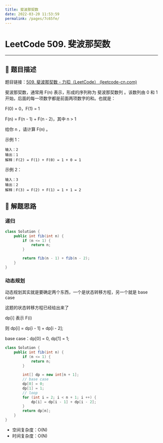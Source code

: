 ```yaml
---
title: 斐波那契数
date: 2022-03-20 11:53:59
permalink: /pages/7c65fe/
---
```

# LeetCode 509. 斐波那契数

---

## 📃 题目描述

题目链接：[509. 斐波那契数 - 力扣（LeetCode） (leetcode-cn.com)](https://leetcode-cn.com/problems/fibonacci-number/)

斐波那契数，通常用 F(n) 表示，形成的序列称为 斐波那契数列 。该数列由 0 和 1 开始，后面的每一项数字都是前面两项数字的和。也就是：

F(0) = 0，F(1) = 1

F(n) = F(n - 1) + F(n - 2)，其中 n > 1

给你 n ，请计算 F(n) 。

示例 1：

```
输入：2
输出：1
解释：F(2) = F(1) + F(0) = 1 + 0 = 1
```

示例 2：

```
输入：3
输出：2
解释：F(3) = F(2) + F(1) = 1 + 1 = 2
```

## 🔔 解题思路

### 递归

```java
class Solution {
    public int fib(int n) {
        if (n <= 1) {
            return n;
        }

        return fib(n - 1) + fib(n - 2);
    }
}
```

### 动态规划

动态规划其实就是要确定两个东西，一个是状态转移方程，另一个就是 base case

这题的状态转移方程已经给出来了

dp[i] 表示 F(i)

则 dp[i] = dp[i - 1] + dp[i - 2];

base case：dp[0] = 0, dp[1] = 1;


```java
class Solution {
    public int fib(int n) {
        if (n <= 1) {
            return n;
        }
        
        int[] dp = new int[n + 1];
        // base case
        dp[0] = 0;
        dp[1] = 1;
        // loop
        for (int i = 2; i < n + 1; i ++) {
            dp[i] = dp[i - 1] + dp[i - 2];
        }
        return dp[n];
    }
}
```

- 空间复杂度：O(N)
- 时间复杂度：O(N)

